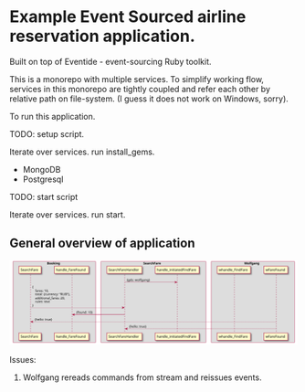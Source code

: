 # Example Event Sourced airline reservation application.

Built on top of Eventide - event-sourcing Ruby toolkit.

This is a monorepo with multiple services. To simplify working flow, services in this monorepo are tightly coupled and refer each other by relative path on file-system. (I guess it does not work on Windows, sorry).


To run this application.


TODO: setup script.

Iterate over services. run install_gems.

+ MongoDB
+ Postgresql

TODO: start script 

Iterate over services. run start.


## General overview of application

![alt text](https://github.com/raventid/es-airline-app/blob/master/uml/generated/basic_diagram.svg "general overview")


Issues:

1) Wolfgang rereads commands from stream and reissues events.
